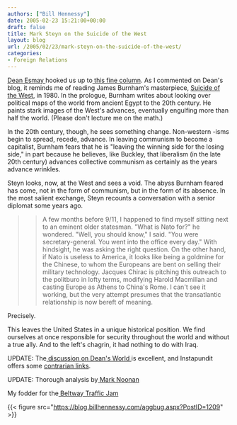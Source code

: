 ```yaml
---
authors: ["Bill Hennessy"]
date: 2005-02-23 15:21:00+00:00
draft: false
title: Mark Steyn on the Suicide of the West
layout: blog
url: /2005/02/23/mark-steyn-on-the-suicide-of-the-west/
categories:
- Foreign Relations
---
```


[Dean Esmay ](https://www.deanesmay.com/posts/1109167413.shtml)hooked us up to[ this fine column](https://www.telegraph.co.uk/opinion/main.jhtml?xml=/opinion/2005/02/22/do2202.xml&sSheet=/opinion/2005/02/22/ixop.html). As I commented on Dean's blog, it reminds me of reading James Burnham's masterpiece, [Suicide of the West](https://www.amazon.com/exec/obidos/external-search?search-type=ss&tag=hennesssview-20&keyword=0895268221%20&index=books), in 1980. In the prologue, Burnham writes about looking over political maps of the world from ancient Egypt to the 20th century. He paints stark images of the West's advances, eventually engulfing more than half the world. (Please don't lecture me on the math.)




In the 20th century, though, he sees something change. Non-western -isms begin to spread, recede, advance. In leaving communism to become a capitalist, Burnham fears that he is "leaving the winning side for the losing side," in part because he believes, like Buckley, that liberalism (in the late 20th century) advances collective communism as certainly as the years advance wrinkles.




Steyn looks, now, at the West and sees a void. The abyss Burnham feared has come, not in the form of communism, but in the form of its absence. In the most salient exchange, Steyn recounts a conversation with a senior diplomat some years ago.




> 

> 
> > 

>> 
>> A few months before 9/11, I happened to find myself sitting next to an eminent older statesman. "What is Nato for?" he wondered. "Well, you should know," I said. "You were secretary-general. You went into the office every day." With hindsight, he was asking the right question. On the other hand, if Nato is useless to America, it looks like being a goldmine for the Chinese, to whom the Europeans are bent on selling their military technology. Jacques Chirac is pitching this outreach to the politburo in lofty terms, modifying Harold Macmillan and casting Europe as Athens to China's Rome. I can't see it working, but the very attempt presumes that the transatlantic relationship is now bereft of meaning.
>> 
>> 
> 
> 




Precisely.




This leaves the United States in a unique historical position. We find ourselves at once responsible for security throughout the world and without a true ally. And to the left's chagrin, it had nothing to do with Iraq.




UPDATE: The[ discussion on Dean's World ](https://www.deanesmay.com/posts/1109167413.shtml)is excellent, and Instapundit offers some [contrarian links](https://instapundit.com/archives/021343.php). 




UPDATE: Thorough analysis by[ Mark Noonan](https://www.blogsforbush.com/mt/archives/003784.html)




My fodder for the[ Beltway Traffic Jam](https://www.outsidethebeltway.com/archives/9363)

{{< figure src="https://blog.billhennessy.com/aggbug.aspx?PostID=1209" >}}

